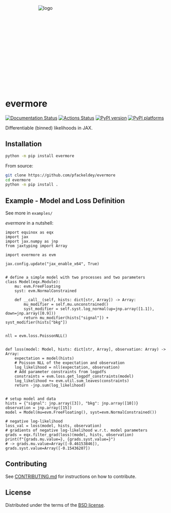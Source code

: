 <div align="center" style="height:250px;width:250px">
<img src="https://raw.githubusercontent.com/pfackeldey/evermore/main/assets/logo.png" alt="logo"></img>
</div>

# evermore

[![Documentation Status](https://readthedocs.org/projects/dilax/badge/?version=latest)](https://dilax.readthedocs.io/en/latest/?badge=latest)
[![Actions Status][actions-badge]][actions-link]
[![PyPI version][pypi-version]][pypi-link]
[![PyPI platforms][pypi-platforms]][pypi-link]

Differentiable (binned) likelihoods in JAX.

## Installation

```bash
python -m pip install evermore
```

From source:

```bash
git clone https://github.com/pfackeldey/evermore
cd evermore
python -m pip install .
```

## Example - Model and Loss Definition

See more in `examples/`

_evermore_ in a nutshell:

```python3
import equinox as eqx
import jax
import jax.numpy as jnp
from jaxtyping import Array

import evermore as evm

jax.config.update("jax_enable_x64", True)


# define a simple model with two processes and two parameters
class Model(eqx.Module):
    mu: evm.FreeFloating
    syst: evm.NormalConstrained

    def __call__(self, hists: dict[str, Array]) -> Array:
        mu_modifier = self.mu.unconstrained()
        syst_modifier = self.syst.log_normal(up=jnp.array([1.1]), down=jnp.array([0.9]))
        return mu_modifier(hists["signal"]) + syst_modifier(hists["bkg"])


nll = evm.loss.PoissonNLL()


def loss(model: Model, hists: dict[str, Array], observation: Array) -> Array:
    expectation = model(hists)
    # Poisson NLL of the expectation and observation
    log_likelihood = nll(expectation, observation)
    # Add parameter constraints from logpdfs
    constraints = evm.loss.get_logpdf_constraints(model)
    log_likelihood += evm.util.sum_leaves(constraints)
    return -jnp.sum(log_likelihood)


# setup model and data
hists = {"signal": jnp.array([3]), "bkg": jnp.array([10])}
observation = jnp.array([15])
model = Model(mu=evm.FreeFloating(), syst=evm.NormalConstrained())

# negative log-likelihood
loss_val = loss(model, hists, observation)
# gradients of negative log-likelihood w.r.t. model parameters
grads = eqx.filter_grad(loss)(model, hists, observation)
print(f"{grads.mu.value=}, {grads.syst.value=}")
# -> grads.mu.value=Array([-0.46153846]), grads.syst.value=Array([-0.15436207])
```

## Contributing

See [CONTRIBUTING.md](CONTRIBUTING.md) for instructions on how to contribute.

## License

Distributed under the terms of the [BSD license](LICENSE).

<!-- prettier-ignore-start -->
[actions-badge]:            https://github.com/pfackeldey/evermore/workflows/CI/badge.svg
[actions-link]:             https://github.com/pfackeldey/evermore/actions
[pypi-link]:                https://pypi.org/project/evermore/
[pypi-platforms]:           https://img.shields.io/pypi/pyversions/evermore
[pypi-version]:             https://img.shields.io/pypi/v/evermore
<!-- prettier-ignore-end -->
